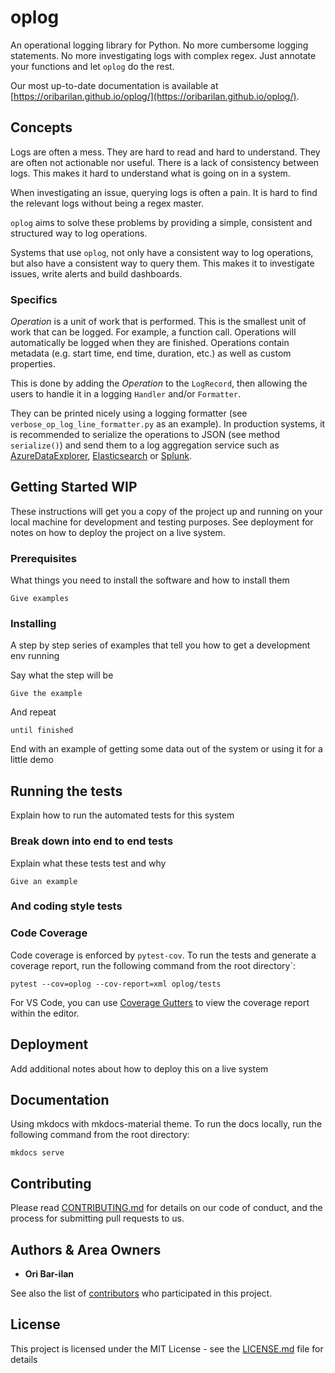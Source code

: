 # oplog

An operational logging library for Python. No more cumbersome logging statements. No more investigating logs with complex regex. Just annotate your functions and let `oplog` do the rest.

Our most up-to-date documentation is available at [https://oribarilan.github.io/oplog/](https://oribarilan.github.io/oplog/).

## Concepts

Logs are often a mess. They are hard to read and hard to understand. They are often not actionable nor useful. There is a lack of consistency between logs. This makes it hard to understand what is going on in a system.

When investigating an issue, querying logs is often a pain. It is hard to find the relevant logs without being a regex master.

`oplog` aims to solve these problems by providing a simple, consistent and structured way to log operations.

Systems that use `oplog`, not only have a consistent way to log operations, but also have a consistent way to query them. This makes it to investigate issues, write alerts and build dashboards.

### Specifics

*Operation* is a unit of work that is performed. This is the smallest unit of work that can be logged. For example, a function call. Operations will automatically be logged when they are finished. Operations contain metadata (e.g. start time, end time, duration, etc.) as well as custom properties.

This is done by adding the *Operation* to the `LogRecord`, then allowing the users to handle it in a logging `Handler` and/or `Formatter`.

They can be printed nicely using a logging formatter (see `verbose_op_log_line_formatter.py` as an example).
In production systems, it is recommended to serialize the operations to JSON (see method `serialize()`) and send them to a log aggregation service such as [AzureDataExplorer](https://dataexplorer.azure.com/), [Elasticsearch](https://www.elastic.co/products/elasticsearch) or [Splunk](https://www.splunk.com/).

## Getting Started WIP

These instructions will get you a copy of the project up and running on your local machine for development and testing purposes. See deployment for notes on how to deploy the project on a live system.

### Prerequisites

What things you need to install the software and how to install them

```
Give examples
```

### Installing

A step by step series of examples that tell you how to get a development env running

Say what the step will be

```
Give the example
```

And repeat

```
until finished
```

End with an example of getting some data out of the system or using it for a little demo

## Running the tests

Explain how to run the automated tests for this system

### Break down into end to end tests

Explain what these tests test and why

```
Give an example
```

### And coding style tests

### Code Coverage

Code coverage is enforced by `pytest-cov`. To run the tests and generate a coverage report, 
run the following command from the root directory`:

```
pytest --cov=oplog --cov-report=xml oplog/tests
```

For VS Code, you can use [Coverage Gutters](https://marketplace.visualstudio.com/items?itemName=ryanluker.vscode-coverage-gutters) to view the coverage report within the editor.

## Deployment

Add additional notes about how to deploy this on a live system

## Documentation

Using mkdocs with mkdocs-material theme. To run the docs locally, run the following command from the root directory:

```
mkdocs serve
```

## Contributing

Please read [CONTRIBUTING.md](https://gist.github.com/PurpleBooth/b24679402957c63ec426) for details on our code of conduct, and the process for submitting pull requests to us.

## Authors & Area Owners

* **Ori Bar-ilan**

See also the list of [contributors](https://github.com/your/project/contributors) who participated in this project.

## License

This project is licensed under the MIT License - see the [LICENSE.md](LICENSE.md) file for details

